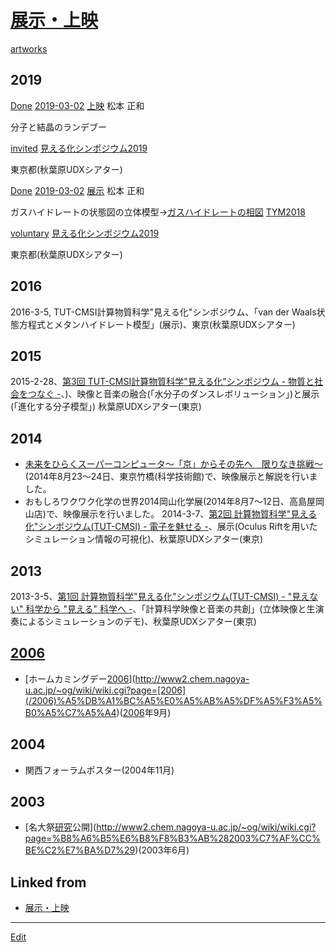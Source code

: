 ---
---
# [展示・上映](/展示・上映)

[artworks](/artworks) 
## 2019

[Done](/Done) 
[2019-03-02](/2019-03-02) 
[上映](/上映) 
松本 正和

分子と結晶のランデブー

[invited](/invited) 
[見える化シンポジウム2019](/見える化シンポジウム2019)

東京都(秋葉原UDXシアター)



[Done](/Done) 
[2019-03-02](/2019-03-02) 
[展示](/展示) 
松本 正和

ガスハイドレートの状態図の立体模型→[ガスハイドレートの相図](/ガスハイドレートの相図) [TYM2018](/TYM2018)

[voluntary](/voluntary) 
[見える化シンポジウム2019](/見える化シンポジウム2019)

東京都(秋葉原UDXシアター)



## 2016


2016-3-5, TUT-CMSI計算物質科学"見える化"シンポジウム、「van der Waals状態方程式とメタンハイドレート模型」(展示)、東京(秋葉原UDXシアター)



## 2015


2015-2-28、[第3回 TUT-CMSI計算物質科学"見える化"シンポジウム - 物質と社会をつなぐ -](http://www.cms-initiative.jp/ja/events/20150228_mieruka)、)、映像と音楽の融合(「水分子のダンスレボリューション」)と展示(「進化する分子模型」) 秋葉原UDXシアター(東京)



## 2014


* [未来をひらくスーパーコンピュータ～「京」からその先へ　限りなき挑戦～](http://www.aics.riken.jp/library/event/mirai2014.html)(2014年8月23～24日、東京竹橋(科学技術館)で、映像展示と解説を行いました。
* おもしろワクワク化学の世界2014岡山化学展(2014年8月7～12日、高島屋岡山店)で、映像展示を行いました。
2014-3-7、[第2回 計算物質科学"見える化"シンポジウム(TUT-CMSI) - 電子を魅せる -](http://www.cms-initiative.jp/ja/events/20140308_mieruka)、展示(Oculus Riftを用いたシミュレーション情報の可視化)、秋葉原UDXシアター(東京)



## 2013


2013-3-5、[第1回 計算物質科学"見える化"シンポジウム(TUT-CMSI) - "見えない" 科学から "見える" 科学へ -](http://www.cms-initiative.jp/ja/events/CMSI_events/20130305-scienceviz1)、「計算科学映像と音楽の共創」(立体映像と生演奏によるシミュレーションのデモ)、秋葉原UDXシアター(東京)



## [2006](/2006)


* [ホームカミングデー[2006](/2006)](http://www2.chem.nagoya-u.ac.jp/~og/wiki/wiki.cgi?page=[2006](/2006)%A5%DB%A1%BC%A5%E0%A5%AB%A5%DF%A5%F3%A5%B0%A5%C7%A5%A4)([2006](/2006)年9月)



## 2004


* 関西フォーラムポスター(2004年11月)



## 2003


* [名大祭[研究](/研究)公開](http://www2.chem.nagoya-u.ac.jp/~og/wiki/wiki.cgi?page=%B8%A6%B5%E6%B8%F8%B3%AB%282003%C7%AF%CC%BE%C2%E7%BA%D7%29)(2003年6月)



## Linked from

* [展示・上映](展示・上映.md)


----
[Edit](https://github.com/vitroid/vitroid.github.io/edit/master/MD/展示・上映.md)
